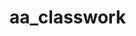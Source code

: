 # aa_classwork
 
 
                       
                       
                       
                       
                       
                       
                       
                       
